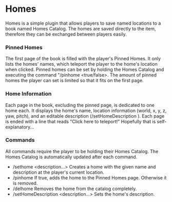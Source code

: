 # Homes

Homes is a simple plugin that allows players to save named locations to a book named Homes Catalog.
The homes are saved directly to the item, therefore they can be exchanged between players easily.

### Pinned Homes
The first page of the book is filled with the player's Pinned Homes. It only lists the homes' names, which teleport the player to the home's location when clicked. Pinned homes can be set by holding the Homes Catalog and executing the command "/pinhome <name> <true/false>. The amount of pinned homes the player can set is limited so that it fits on the first page.
  
### Home Information
Each page in the book, excluding the pinned page, is dedicated to one home each. It displays the home's name, location information (world, x, y, z, yaw, pitch), and an editable description (/setHomeDescription <home> <new description>). Each page is ended with
  a line that reads "Click here to teleport!" Hopefully that is self-explanatory...
  
### Commands

All commands require the player to be holding their Homes Catalog. The Homes Catalog is automatically updated after each command.

- /sethome <name> <description...> Creates a home with the given name and description at the player's current location.
- /pinhome <name> <true or false> If true, adds the home to the Pinned Homes page. Otherwise it is removed.
- /delhome <name> Removes the home from the catalog completely.
- /setHomeDescription <name> <description...> Sets the home's description.  
